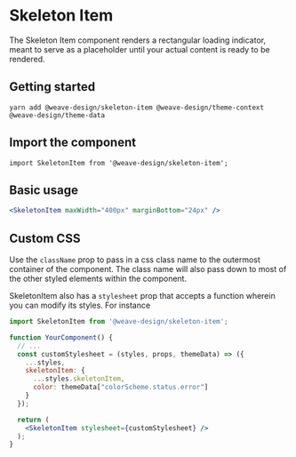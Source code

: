 # Skeleton Item

The Skeleton Item component renders a rectangular loading indicator, meant to serve as a placeholder until your actual content is ready to be rendered.

## Getting started

```
yarn add @weave-design/skeleton-item @weave-design/theme-context @weave-design/theme-data
```

## Import the component

```
import SkeletonItem from '@weave-design/skeleton-item';
```

## Basic usage

```jsx
<SkeletonItem maxWidth="400px" marginBottom="24px" />
```
## Custom CSS

Use the `className` prop to pass in a css class name to the outermost container of the component. The class name will also pass down to most of the other styled elements within the component.

SkeletonItem also has a `stylesheet` prop that accepts a function wherein you can modify its styles. For instance

```jsx
import SkeletonItem from '@weave-design/skeleton-item';

function YourComponent() {
  // ...
  const customStylesheet = (styles, props, themeData) => ({
    ...styles,
    skeletonItem: {
      ...styles.skeletonItem,
      color: themeData["colorScheme.status.error"]
    }
  });

  return (
    <SkeletonItem stylesheet={customStylesheet} />
  );
}
```
